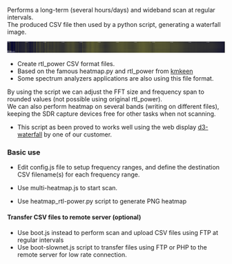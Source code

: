 Performs a long-term (several hours/days) and wideband scan at regular intervals.   
The produced CSV file then used by a python script, generating a waterfall image.  


![heatmap](./heatmap.png)  


- Create rtl_power CSV format files.  
- Based on the famous heatmap.py and rtl_power from [kmkeen](http://kmkeen.com/rtl-power/)  
- Some spectrum analyzers applications are also using this file format.  


By using the script we can adjust the FFT size and frequency span to rounded values (not possible using original rtl_power).  
We can also perform heatmap on several bands (writing on different files), keeping the SDR capture devices free for other tasks when not scanning.  

- This script as been proved to works well using the web display [d3-waterfall](https://github.com/ddcc/d3-waterfall) by one of our customer.  

### Basic use

- Edit config.js file to setup frequency ranges, and define the destination CSV filename(s) for each frequency range.

- Use multi-heatmap.js to start scan.

- Use heatmap_rtl-power.py script to generate PNG heatmap

#### Transfer CSV files to remote server (optional)

- Use boot.js instead to perform scan and upload CSV files using FTP at regular intervals
- Use boot-slownet.js script to transfer files using FTP or PHP to the remote server for low rate connection.
